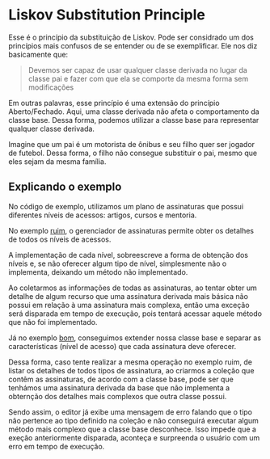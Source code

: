 # Liskov Substitution Principle

Esse é o princípio da substituição de Liskov. Pode ser considrado um dos princípios mais confusos de se entender ou de se exemplificar. Ele nos diz basicamente que:

> Devemos ser capaz de usar qualquer classe derivada no lugar da classe pai e fazer com que ela se comporte da mesma forma sem modificações

Em outras palavras, esse princípio é uma extensão do princípio Aberto/Fechado. Aqui, uma classe derivada não afeta o comportamento da classe base. Dessa forma, podemos utilizar a classe base para representar qualquer classe derivada.

Imagine que um pai é um motorista de ônibus e seu filho quer ser jogador de futebol. Dessa forma, o filho não consegue substituir o pai, mesmo que eles sejam da mesma família.

## Explicando o exemplo

No código de exemplo, utilizamos um plano de assinaturas que possui diferentes níveis de acessos: artigos, cursos e mentoria.
  
No exemplo [ruim](https://github.com/richielybmp/solid-design-principles-in-c-sharp/tree/master/LSP.LiskovSubstitutionPrinciple/Bad), o gerenciador de assinaturas permite obter os detalhes de todos os níveis de acessos. 

A implementação de cada nível, sobreescreve a forma de obtenção dos níveis e, se não oferecer algum tipo de nível, simplesmente não o implementa, deixando um método não implementado.

Ao coletarmos as informações de todas as assinaturas, ao tentar obter um detalhe de algum recurso que uma assinatura derivada mais básica não possui em relação à uma assinatura mais complexa, então uma exceção será disparada em tempo de execução, pois tentará acessar aquele método que não foi implementado.

Já no exemplo [bom](https://github.com/richielybmp/solid-design-principles-in-c-sharp/tree/master/LSP.LiskovSubstitutionPrinciple/Good), conseguimos extender nossa classe base e separar as características (nível de acesso) que cada assinatura deve oferecer.

Dessa forma, caso tente realizar a mesma operação no exemplo ruim, de listar os detalhes de todos tipos de assinatura, ao criarmos a coleção que contêm as assinaturas, de acordo com a classe base, pode ser que tenhámos uma assinatura derivada da base que não implementa a obternção dos detalhes mais complexos que outra classe possui.

Sendo assim, o editor já exibe uma mensagem de erro falando que o tipo não pertence ao tipo definido na coleção e não conseguirá executar algum método mais complexo que a classe base desconhece. Isso impede que a exeção anteriormente disparada, aconteça e surpreenda o usuário com um erro em tempo de execução.
